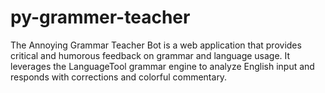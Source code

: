 # py-grammer-teacher
The Annoying Grammar Teacher Bot is a web application that provides critical and humorous feedback on grammar and language usage. It leverages the LanguageTool grammar engine to analyze English input and responds with corrections and colorful commentary.
